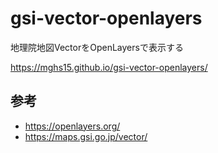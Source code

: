 # gsi-vector-openlayers
地理院地図VectorをOpenLayersで表示する

https://mghs15.github.io/gsi-vector-openlayers/

## 参考
* https://openlayers.org/
* https://maps.gsi.go.jp/vector/

